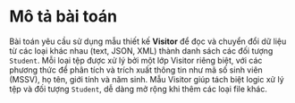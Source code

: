 # Mô tả bài toán

Bài toán yêu cầu sử dụng mẫu thiết kế **Visitor** để đọc và chuyển đổi dữ liệu từ các loại khác nhau (text, JSON, XML) 
thành danh sách các đối tượng ```Student```. Mỗi loại tệp được xử lý bởi một lớp Visitor riêng biệt, với các phương thức
để phân tích và trích xuất thông tin như mã số sinh viên (MSSV), họ tên, giới tính và năm sinh. 
Mẫu Visitor giúp tách biệt logic xử lý tệp và đối tượng ```Student```, dễ dàng mở rộng khi thêm các loại file khác.